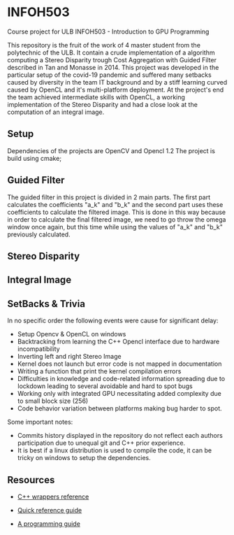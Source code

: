 # INFOH503
Course project for ULB INFOH503 - Introduction to GPU Programming

This repository is the fruit of the work of 4 master student from the polytechnic of the ULB.
It contain a crude implementation of a algorithm computing a Stereo Disparity trough Cost Aggregation with Guided Filter described in Tan and Monasse in 2014.
This project was developed in the particular setup of the covid-19 pandemic and suffered many setbacks caused by diversity in the team IT background and by a stiff learning curved caused by OpenCL and it's multi-platform deployment.
At the project's end the team achieved intermediate skills with OpenCL, a working implementation of the Stereo Disparity and had a close look at the computation of an integral image.

## Setup

Dependencies of the projects are OpenCV and Opencl 1.2
The project is build using cmake;


## Guided Filter
The guided filter in this project is divided in 2 main parts. The first part calculates the coefficients "a_k" and "b_k" and the second part uses these coefficients to calculate the filtered image.
This is done in this way because in order to calculate the final filtered image, we need to go throw the omega window once again, but this time while using the values of "a_k" and "b_k" previously calculated.



## Stereo Disparity

## Integral Image

## SetBacks & Trivia

In no specific order the following events were cause for significant delay:

- Setup Opencv & OpenCL on windows
- Backtracking from learning the C++ Opencl interface due to hardware incompatibility
- Inverting left and right Stereo Image
- Kernel does not launch but error code is not mapped in documentation
- Writing a function that print the kernel compilation errors
- Difficulties in knowledge and code-related information spreading due to lockdown leading to several avoidable and hard to spot bugs
- Working only with integrated GPU necessitating added complexity due to small block size (256)
- Code behavior variation between platforms making bug harder to spot.

Some important notes:

- Commits history displayed in the repository do not reflect each authors participation due to unequal git and C++ prior experience.
- It is best if a linux distribution is used to compile the code, it can be tricky on windows to setup the dependencies.


## Resources

- [C++ wrappers reference](https://github.khronos.org/OpenCL-CLHPP/)

- [Quick reference guide](https://www.khronos.org/registry/OpenCL/sdk/2.1/docs/OpenCL-2.1-refcard.pdf)

- [A programming guide](https://rocm-documentation.readthedocs.io/en/latest/Programming_Guides/Opencl-programming-guide.html#programming-model)
